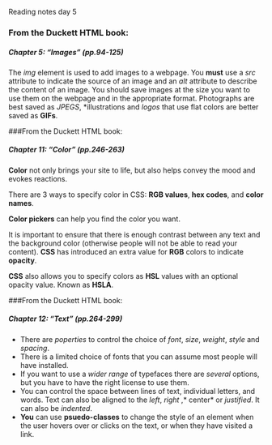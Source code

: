Reading notes day 5
### From the Duckett HTML book:
##### Chapter 5: “Images” (pp.94-125)

The *img* element is used to add images to a webpage.
You **must** use a *src* attribute to indicate the source of an image and an *alt* attribute to describe the content of an image.
You should save images at the size you want to use them on the webpage and in the appropriate format.
Photographs are best saved as *JPEGS*, *illustrations and *logos* that use flat colors are better saved as **GIFs**.

###From the Duckett HTML book:
##### Chapter 11: “Color” (pp.246-263)

**Color** not only brings your site to life, but also helps convey the mood and evokes reactions.

There are 3 ways to specify color in CSS: **RGB values**, **hex codes**, and **color names**.

**Color pickers** can help you find the color you want.

It is important to ensure that there is enough contrast between any text and the background color (otherwise  people will not be able to read your content).
**CSS** has introduced an extra value for **RGB** colors to indicate **opacity**.

**CSS** also allows you to specify colors as **HSL** values with an optional opacity value. Known as **HSLA**.




###From the Duckett HTML book:
##### Chapter 12: “Text” (pp.264-299)

- There are *poperties* to control the choice of *font*, *size*, *weight*, *style* and *spacing*.
- There is a limited choice of fonts that you can assume most people will have installed.
- If you want to use a *wider range* of typefaces there are *several* options, but you have to have the right license to use them.
- You can control the space between lines of text, individual letters, and words. Text can also be aligned to the *left*, *right* ,* center* or *justified*. It can also be *indented*.
- **You** can use **psuedo-classes** to change the style of an element when the user hovers over or clicks on the text, or when they have visited a link.

